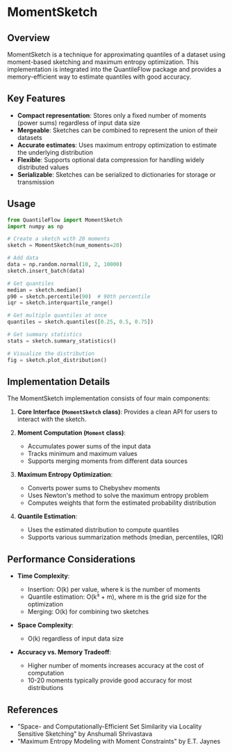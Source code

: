 # MomentSketch

## Overview

MomentSketch is a technique for approximating quantiles of a dataset using moment-based sketching and maximum entropy optimization. This implementation is integrated into the QuantileFlow package and provides a memory-efficient way to estimate quantiles with good accuracy.

## Key Features

- **Compact representation**: Stores only a fixed number of moments (power sums) regardless of input data size
- **Mergeable**: Sketches can be combined to represent the union of their datasets
- **Accurate estimates**: Uses maximum entropy optimization to estimate the underlying distribution
- **Flexible**: Supports optional data compression for handling widely distributed values
- **Serializable**: Sketches can be serialized to dictionaries for storage or transmission

## Usage

```python
from QuantileFlow import MomentSketch
import numpy as np

# Create a sketch with 20 moments
sketch = MomentSketch(num_moments=20)

# Add data
data = np.random.normal(10, 2, 10000)
sketch.insert_batch(data)

# Get quantiles
median = sketch.median()
p90 = sketch.percentile(90)  # 90th percentile
iqr = sketch.interquartile_range()

# Get multiple quantiles at once
quantiles = sketch.quantiles([0.25, 0.5, 0.75])

# Get summary statistics
stats = sketch.summary_statistics()

# Visualize the distribution
fig = sketch.plot_distribution()
```

## Implementation Details

The MomentSketch implementation consists of four main components:

1. **Core Interface (`MomentSketch` class)**: Provides a clean API for users to interact with the sketch.

2. **Moment Computation (`Moment` class)**: 
   - Accumulates power sums of the input data
   - Tracks minimum and maximum values
   - Supports merging moments from different data sources

3. **Maximum Entropy Optimization**:
   - Converts power sums to Chebyshev moments
   - Uses Newton's method to solve the maximum entropy problem
   - Computes weights that form the estimated probability distribution

4. **Quantile Estimation**:
   - Uses the estimated distribution to compute quantiles
   - Supports various summarization methods (median, percentiles, IQR)

## Performance Considerations

- **Time Complexity**:
  - Insertion: O(k) per value, where k is the number of moments
  - Quantile estimation: O(k³ + m), where m is the grid size for the optimization
  - Merging: O(k) for combining two sketches

- **Space Complexity**:
  - O(k) regardless of input data size

- **Accuracy vs. Memory Tradeoff**:
  - Higher number of moments increases accuracy at the cost of computation
  - 10-20 moments typically provide good accuracy for most distributions

## References

- "Space- and Computationally-Efficient Set Similarity via Locality Sensitive Sketching" by Anshumali Shrivastava
- "Maximum Entropy Modeling with Moment Constraints" by E.T. Jaynes